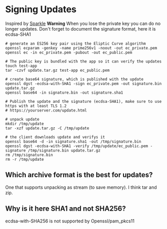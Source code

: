 # Signing Updates

Inspired by [Sparkle](https://sparkle-project.org)
**Warning** When you lose the private key you can do no longer updates.
Don't forget to document the signature format, here it is ecdsa-SHA1

```
# generate an ES256 key pair using the Eliptic Curve algorithm
openssl ecparam -genkey -name prime256v1 -noout -out ec_private.pem
openssl ec -in ec_private.pem -pubout -out ec_public.pem

# The public key is bundled with the app so it can verify the updates
touch test-app
tar -czvf update.tar.gz test-app ec_public.pem

# create base64 signature, which is published with the update
openssl dgst -ecdsa-with-SHA1 -sign ec_private.pem -out signature.bin update.tar.gz
openssl base64 -in signature.bin -out signature.sha1

# Publish the update and the signature (ecdsa-SHA1), make sure to use https with at least TLS 1.2
# https://yourserver.com/update.html

# unpack update
mkdir /tmp/update
tar -xzf update.tar.gz -C /tmp/update

# the client downloads update and verifys it
openssl base64 -d -in signature.sha1 -out /tmp/signature.bin
openssl dgst -ecdsa-with-SHA1 -verify /tmp/update/ec_public.pem -signature /tmp/signature.bin update.tar.gz
rm /tmp/signature.bin
rm -r /tmp/update

```

## Which archive format is the best for updates?
One that supports unpacking as stream (to save memory). I think tar and zip.

## Why is it here SHA1 and not SHA256?
ecdsa-with-SHA256 is not supported by Openssl/pam_pkcs11
